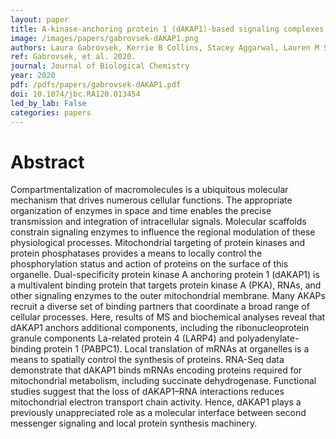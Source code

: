 ```yaml
---
layout: paper
title: A-kinase-anchoring protein 1 (dAKAP1)-based signaling complexes coordinate local protein synthesis at the mitochondrial surface
image: /images/papers/gabrovsek-dAKAP1.png
authors: Laura Gabrovsek, Kerrie B Collins, Stacey Aggarwal, Lauren M Saunders, Ho-Tak Lau, Danny Suh, Yasemin Sancak, Cole Trapnell, Shao-En Ong, F Donelson Smith, John D Scott
ref: Gabrovsek, et al. 2020.
journal: Journal of Biological Chemistry
year: 2020
pdf: /pdfs/papers/gabrovsek-dAKAP1.pdf
doi: 10.1074/jbc.RA120.013454
led_by_lab: False
categories: papers
---
```


# Abstract

Compartmentalization of macromolecules is a ubiquitous molecular mechanism that drives numerous cellular functions. The appropriate organization of enzymes in space and time enables the precise transmission and integration of intracellular signals. Molecular scaffolds constrain signaling enzymes to influence the regional modulation of these physiological processes. Mitochondrial targeting of protein kinases and protein phosphatases provides a means to locally control the phosphorylation status and action of proteins on the surface of this organelle. Dual-specificity protein kinase A anchoring protein 1 (dAKAP1) is a multivalent binding protein that targets protein kinase A (PKA), RNAs, and other signaling enzymes to the outer mitochondrial membrane. Many AKAPs recruit a diverse set of binding partners that coordinate a broad range of cellular processes. Here, results of MS and biochemical analyses reveal that dAKAP1 anchors additional components, including the ribonucleoprotein granule components La-related protein 4 (LARP4) and polyadenylate-binding protein 1 (PABPC1). Local translation of mRNAs at organelles is a means to spatially control the synthesis of proteins. RNA-Seq data demonstrate that dAKAP1 binds mRNAs encoding proteins required for mitochondrial metabolism, including succinate dehydrogenase. Functional studies suggest that the loss of dAKAP1–RNA interactions reduces mitochondrial electron transport chain activity. Hence, dAKAP1 plays a previously unappreciated role as a molecular interface between second messenger signaling and local protein synthesis machinery.

